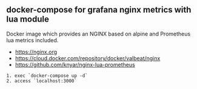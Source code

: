 docker-compose for grafana nginx metrics with lua module
---

Docker image which provides an NGINX based on alpine and Prometheus lua metrics included.
- https://nginx.org
- https://cloud.docker.com/repository/docker/valbeat/nginx
- https://github.com/knyar/nginx-lua-prometheus

```
1. exec `docker-compose up -d`
2. access `localhost:3000`
```
